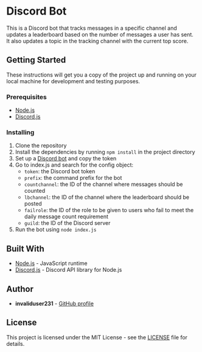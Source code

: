 # Discord Bot

This is a Discord bot that tracks messages in a specific channel and updates a leaderboard based on the number of messages a user has sent. It also updates a topic in the tracking channel with the current top score.

## Getting Started

These instructions will get you a copy of the project up and running on your local machine for development and testing purposes.

### Prerequisites

- [Node.js](https://nodejs.org/)
- [Discord.js](https://discord.js.org/)

### Installing

1. Clone the repository
2. Install the dependencies by running `npm install` in the project directory
3. Set up a [Discord bot](https://discord.com/developers/docs/intro) and copy the token
4. Go to index.js and search for the config object:
   - `token`: the Discord bot token
   - `prefix`: the command prefix for the bot
   - `countchannel`: the ID of the channel where messages should be counted
   - `lbchannel`: the ID of the channel where the leaderboard should be posted
   - `failrole`: the ID of the role to be given to users who fail to meet the daily message count requirement
   - `guild`: the ID of the Discord server
5. Run the bot using `node index.js`

## Built With

- [Node.js](https://nodejs.org/) - JavaScript runtime
- [Discord.js](https://discord.js.org/) - Discord API library for Node.js

## Author

- **invaliduser231** - [GitHub profile](https://github.com/invaliduser231)

## License

This project is licensed under the MIT License - see the [LICENSE](LICENSE) file for details.
